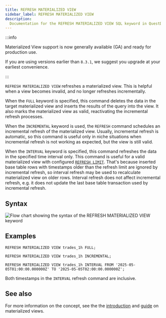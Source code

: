 ```yaml
---
title: REFRESH MATERIALIZED VIEW
sidebar_label: REFRESH MATERIALIZED VIEW
description:
  Documentation for the REFRESH MATERIALIZED VIEW SQL keyword in QuestDB.
---
```


:::info

Materialized View support is now generally available (GA) and ready for
production use.

If you are using versions earlier than `8.3.1`, we suggest you upgrade at your
earliest convenience.

:::

`REFRESH MATERIALIZED VIEW` refreshes a materialized view. This is helpful when
a view becomes invalid, and no longer refreshes incrementally.

When the `FULL` keyword is specified, this command deletes the data in the
target materialized view and inserts the results of the query into the view. It
also marks the materialized view as valid, reactivating the incremental refresh
processes.

When the `INCREMENTAL` keyword is used, the `REFRESH` command schedules an
incremental refresh of the materialized view. Usually, incremental refresh is
automatic, so this command is useful only in niche situations when incremental
refresh is not working as expected, but the view is still valid.

When the `INTERVAL` keyword is specified, this command refreshes the data in the
specified time interval only. This command is useful for a valid materialized
view with configured
[`REFRESH LIMIT`](/docs/reference/sql/alter-mat-view-set-refresh-limit/). That's
because inserted base table rows with timestamps older than the refresh limit
are ignored by incremental refresh, so interval refresh may be used to
recalculate materialized view on older rows. Interval refresh does not affect
incremental refresh, e.g. it does not update the last base table transaction
used by incremental refresh.

## Syntax

![Flow chart showing the syntax of the REFRESH MATERIALIZED VIEW keyword](/images/docs/diagrams/refreshMatView.svg)

## Examples

```questdb-sql
REFRESH MATERIALIZED VIEW trades_1h FULL;
```

```questdb-sql
REFRESH MATERIALIZED VIEW trades_1h INCREMENTAL;
```

```questdb-sql
REFRESH MATERIALIZED VIEW trades_1h INTERVAL FROM '2025-05-05T01:00:00.000000Z' TO '2025-05-05T02:00:00.000000Z';
```

Both timestamps in the `INTERVAL` refresh command are inclusive.

## See also

For more information on the concept, see the the
[introduction](/docs/concept/mat-views/) and [guide](/docs/guides/mat-views/) on
materialized views.
